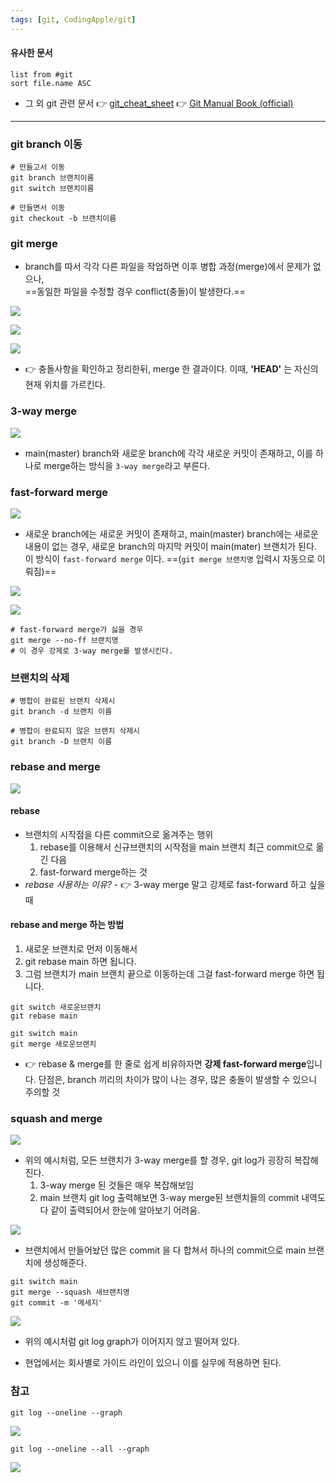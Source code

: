 ```yaml
---
tags: [git, CodingApple/git]
---
```


#### 유사한 문서
``` dataview
list from #git 
sort file.name ASC
```

- 그 외 git 관련 문서
	👉 [git_cheat_sheet](git_cheat_sheet.pdf)
	👉 [Git Manual Book (official)](https://git-scm.com/book/ko/v2)

---
### git branch 이동
```shell
# 만들고서 이동
git branch 브랜치이름
git switch 브랜치이름

# 만들면서 이동
git checkout -b 브랜치이름

```

### git merge
- branch를 따서 각각 다른 파일을 작업하면 이후 병합 과정(merge)에서 문제가 없으나,<br>==동일한 파일을 수정할 경우 conflict(충돌)이 발생한다.==

![](assets/Git%20basic%20-%20merge.png)

![](assets/Git%20basic%20-%20merge-1.png)

![](assets/Git%20basic%20-%20merge-2.png)

- 👉 충돌사항을 확인하고 정리한뒤, merge 한 결과이다. 이때, **'HEAD'** 는 자신의 현재 위치를 가르킨다. 

### 3-way merge
![](assets/Git%20basic%20-%20merge-3.png)
- main(master) branch와 새로운 branch에 각각 새로운 커밋이 존재하고, 이를 하나로 merge하는 방식을 `3-way merge`라고 부른다. 

### fast-forward merge
![](assets/Git%20basic%20-%20merge-4.png)
- 새로운 branch에는 새로운 커밋이 존재하고, main(master) branch에는 새로운 내용이 없는 경우, 새로운 branch의 마지막 커밋이 main(mater) 브랜치가 된다. 이 방식이 `fast-forward merge` 이다. ==(`git merge 브랜치명` 입력시 자동으로 이뤄짐)==

![](assets/Git%20basic%20-%20merge-17.png)

![](assets/Git%20basic%20-%20merge-18.png)

```shell
# fast-forward merge가 싫을 경우
git merge --no-ff 브랜치명
# 이 경우 강제로 3-way merge를 발생시킨다.
```

### 브랜치의 삭제
```shell
# 병합이 완료된 브랜치 삭제시
git branch -d 브랜치 이름

# 병합이 완료되지 않은 브랜치 삭제시
git branch -D 브랜치 이름
```

### rebase and merge

![](assets/Git%20basic%20-%20merge-5.png)

#### rebase 
- 브랜치의 시작점을 다른 commit으로 옮겨주는 행위
	1. rebase를 이용해서 신규브랜치의 시작점을 main 브랜치 최근 commit으로 옮긴 다음 
	2. fast-forward merge하는 것
- _rebase 사용하는 이유?_
		- 👉 3-way merge 말고 강제로 fast-forward 하고 싶을 때

#### rebase and merge 하는 방법
1. 새로운 브랜치로 먼저 이동해서
2. git rebase main 하면 됩니다. 
3. 그럼 브랜치가 main 브랜치 끝으로 이동하는데 그걸 fast-forward merge 하면 됩니다.

```shell
git switch 새로운브랜치
git rebase main

git switch main
git merge 새로운브랜치
```
- 👉 rebase & merge를 한 줄로 쉽게 비유하자면 **강제 fast-forward merge**입니다. 단점은, branch 끼리의 차이가 많이 나는 경우, 많은 충돌이 발생할 수 있으니 주의할 것 

### squash and merge

![](assets/Git%20basic%20-%20merge-6.png)

- 위의 예시처럼, 모든 브랜치가 3-way merge를 할 경우, git log가 굉장히 복잡해 진다. 
	1. 3-way merge 된 것들은 매우 복잡해보임 
	2. main 브랜치 git log 출력해보면 3-way merge된 브랜치들의 commit 내역도 다 같이 출력되어서 한눈에 알아보기 어려움.

![](assets/Git%20basic%20-%20merge-7.png)

- 브랜치에서 만들어놨던 많은 commit 을 다 합쳐서 하나의 commit으로 main 브랜치에 생성해준다.

```shell
git switch main
git merge --squash 새브랜치명
git commit -m '메세지'
```

![](assets/Git%20basic%20-%20merge-8.png)

- 위의 예시처럼 git log graph가 이어지지 않고 떨어져 있다. 

- 현업에서는 회사별로 가이드 라인이 있으니 이를 실무에 적용하면 된다. 

### 참고


```shell
git log --oneline --graph
```

![](assets/Git%20basic%20-%20merge-20.png)

```shell
git log --oneline --all --graph
```

![](assets/Git%20basic%20-%20merge-19.png)